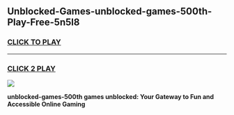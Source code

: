 
## Unblocked-Games-unblocked-games-500th-Play-Free-5n5l8
<h3>
<a href="https://premium76.site?title=unblocked-games-500th&ref=23A">CLICK TO PLAY</a></h3>
<hr>

<h3>
<a href="https://premium76.site?title=unblocked-games-500th&ref=23A">CLICK 2 PLAY</a>
  
</h3>

<a href="https://premium76.site?title=unblocked-games-500th&ref=23A"><img src="https://clearcache.store/games.png"></a>


**unblocked-games-500th games unblocked: Your Gateway to Fun and Accessible Online Gaming**
